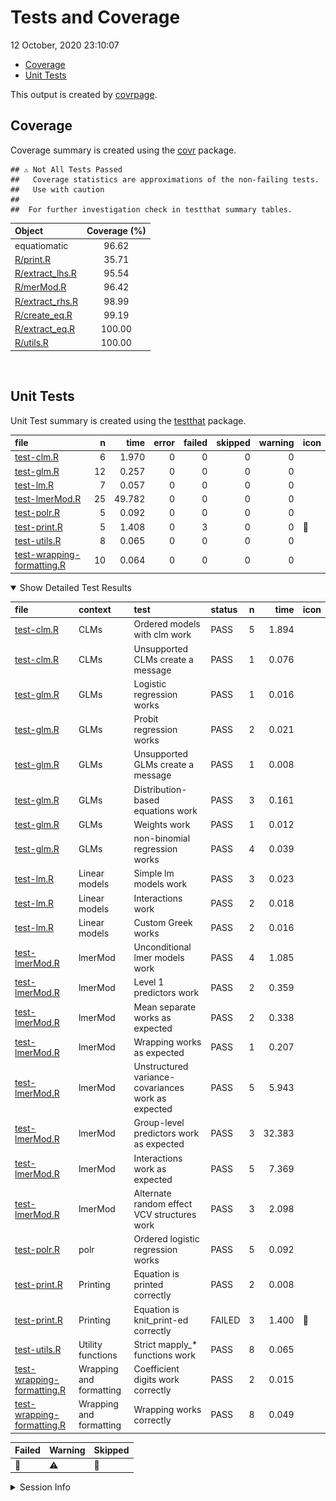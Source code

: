 Tests and Coverage
================
12 October, 2020 23:10:07

  - [Coverage](#coverage)
  - [Unit Tests](#unit-tests)

This output is created by
[covrpage](https://github.com/metrumresearchgroup/covrpage).

## Coverage

Coverage summary is created using the
[covr](https://github.com/r-lib/covr) package.

    ## ⚠️ Not All Tests Passed
    ##   Coverage statistics are approximations of the non-failing tests.
    ##   Use with caution
    ## 
    ##  For further investigation check in testthat summary tables.

| Object                                 | Coverage (%) |
| :------------------------------------- | :----------: |
| equatiomatic                           |    96.62     |
| [R/print.R](../R/print.R)              |    35.71     |
| [R/extract\_lhs.R](../R/extract_lhs.R) |    95.54     |
| [R/merMod.R](../R/merMod.R)            |    96.42     |
| [R/extract\_rhs.R](../R/extract_rhs.R) |    98.99     |
| [R/create\_eq.R](../R/create_eq.R)     |    99.19     |
| [R/extract\_eq.R](../R/extract_eq.R)   |    100.00    |
| [R/utils.R](../R/utils.R)              |    100.00    |

<br>

## Unit Tests

Unit Test summary is created using the
[testthat](https://github.com/r-lib/testthat) package.

| file                                                              |  n |   time | error | failed | skipped | warning | icon |
| :---------------------------------------------------------------- | -: | -----: | ----: | -----: | ------: | ------: | :--- |
| [test-clm.R](testthat/test-clm.R)                                 |  6 |  1.970 |     0 |      0 |       0 |       0 |      |
| [test-glm.R](testthat/test-glm.R)                                 | 12 |  0.257 |     0 |      0 |       0 |       0 |      |
| [test-lm.R](testthat/test-lm.R)                                   |  7 |  0.057 |     0 |      0 |       0 |       0 |      |
| [test-lmerMod.R](testthat/test-lmerMod.R)                         | 25 | 49.782 |     0 |      0 |       0 |       0 |      |
| [test-polr.R](testthat/test-polr.R)                               |  5 |  0.092 |     0 |      0 |       0 |       0 |      |
| [test-print.R](testthat/test-print.R)                             |  5 |  1.408 |     0 |      3 |       0 |       0 | 🛑    |
| [test-utils.R](testthat/test-utils.R)                             |  8 |  0.065 |     0 |      0 |       0 |       0 |      |
| [test-wrapping-formatting.R](testthat/test-wrapping-formatting.R) | 10 |  0.064 |     0 |      0 |       0 |       0 |      |

<details open>

<summary> Show Detailed Test Results </summary>

| file                                                                      | context                 | test                                               | status | n |   time | icon |
| :------------------------------------------------------------------------ | :---------------------- | :------------------------------------------------- | :----- | -: | -----: | :--- |
| [test-clm.R](testthat/test-clm.R#L46_L47)                                 | CLMs                    | Ordered models with clm work                       | PASS   | 5 |  1.894 |      |
| [test-clm.R](testthat/test-clm.R#L79)                                     | CLMs                    | Unsupported CLMs create a message                  | PASS   | 1 |  0.076 |      |
| [test-glm.R](testthat/test-glm.R#L16_L17)                                 | GLMs                    | Logistic regression works                          | PASS   | 1 |  0.016 |      |
| [test-glm.R](testthat/test-glm.R#L33_L34)                                 | GLMs                    | Probit regression works                            | PASS   | 2 |  0.021 |      |
| [test-glm.R](testthat/test-glm.R#L49)                                     | GLMs                    | Unsupported GLMs create a message                  | PASS   | 1 |  0.008 |      |
| [test-glm.R](testthat/test-glm.R#L80_L81)                                 | GLMs                    | Distribution-based equations work                  | PASS   | 3 |  0.161 |      |
| [test-glm.R](testthat/test-glm.R#L108)                                    | GLMs                    | Weights work                                       | PASS   | 1 |  0.012 |      |
| [test-glm.R](testthat/test-glm.R#L123_L124)                               | GLMs                    | non-binomial regression works                      | PASS   | 4 |  0.039 |      |
| [test-lm.R](testthat/test-lm.R#L11_L12)                                   | Linear models           | Simple lm models work                              | PASS   | 3 |  0.023 |      |
| [test-lm.R](testthat/test-lm.R#L32_L33)                                   | Linear models           | Interactions work                                  | PASS   | 2 |  0.018 |      |
| [test-lm.R](testthat/test-lm.R#L48_L49)                                   | Linear models           | Custom Greek works                                 | PASS   | 2 |  0.016 |      |
| [test-lmerMod.R](testthat/test-lmerMod.R#L7_L8)                           | lmerMod                 | Unconditional lmer models work                     | PASS   | 4 |  1.085 |      |
| [test-lmerMod.R](testthat/test-lmerMod.R#L38_L39)                         | lmerMod                 | Level 1 predictors work                            | PASS   | 2 |  0.359 |      |
| [test-lmerMod.R](testthat/test-lmerMod.R#L50_L51)                         | lmerMod                 | Mean separate works as expected                    | PASS   | 2 |  0.338 |      |
| [test-lmerMod.R](testthat/test-lmerMod.R#L62_L63)                         | lmerMod                 | Wrapping works as expected                         | PASS   | 1 |  0.207 |      |
| [test-lmerMod.R](testthat/test-lmerMod.R#L74_L75)                         | lmerMod                 | Unstructured variance-covariances work as expected | PASS   | 5 |  5.943 |      |
| [test-lmerMod.R](testthat/test-lmerMod.R#L121_L122)                       | lmerMod                 | Group-level predictors work as expected            | PASS   | 3 | 32.383 |      |
| [test-lmerMod.R](testthat/test-lmerMod.R#L160_L161)                       | lmerMod                 | Interactions work as expected                      | PASS   | 5 |  7.369 |      |
| [test-lmerMod.R](testthat/test-lmerMod.R#L207_L208)                       | lmerMod                 | Alternate random effect VCV structures work        | PASS   | 3 |  2.098 |      |
| [test-polr.R](testthat/test-polr.R#L44_L45)                               | polr                    | Ordered logistic regression works                  | PASS   | 5 |  0.092 |      |
| [test-print.R](testthat/test-print.R#L11_L12)                             | Printing                | Equation is printed correctly                      | PASS   | 2 |  0.008 |      |
| [test-print.R](testthat/test-print.R#L24_L26)                             | Printing                | Equation is knit\_print-ed correctly               | FAILED | 3 |  1.400 | 🛑    |
| [test-utils.R](testthat/test-utils.R#L9_L11)                              | Utility functions       | Strict mapply\_\* functions work                   | PASS   | 8 |  0.065 |      |
| [test-wrapping-formatting.R](testthat/test-wrapping-formatting.R#L8_L9)   | Wrapping and formatting | Coefficient digits work correctly                  | PASS   | 2 |  0.015 |      |
| [test-wrapping-formatting.R](testthat/test-wrapping-formatting.R#L26_L27) | Wrapping and formatting | Wrapping works correctly                           | PASS   | 8 |  0.049 |      |

| Failed | Warning | Skipped |
| :----- | :------ | :------ |
| 🛑      | ⚠️      | 🔶       |

</details>

<details>

<summary> Session Info </summary>

| Field    | Value                             |                                                                                                                                                                                                                                                                         |
| :------- | :-------------------------------- | :---------------------------------------------------------------------------------------------------------------------------------------------------------------------------------------------------------------------------------------------------------------------- |
| Version  | R version 4.0.2 (2020-06-22)      |                                                                                                                                                                                                                                                                         |
| Platform | x86\_64-apple-darwin17.0 (64-bit) | <a href="https://github.com/datalorax/equatiomatic/commit/bd19dbdb04b0d613d3d4631db0044c9554de7eb0/checks" target="_blank"><span title="Built on Github Actions">![](https://github.com/metrumresearchgroup/covrpage/blob/actions/inst/logo/gh.png?raw=true)</span></a> |
| Running  | macOS Catalina 10.15.7            |                                                                                                                                                                                                                                                                         |
| Language | en\_US                            |                                                                                                                                                                                                                                                                         |
| Timezone | UTC                               |                                                                                                                                                                                                                                                                         |

| Package  | Version |
| :------- | :------ |
| testthat | 2.3.2   |
| covr     | 3.5.1   |
| covrpage | 0.0.71  |

</details>

<!--- Final Status : error/failed --->
